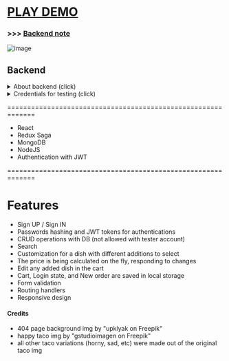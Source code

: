 # [PLAY DEMO](https://aleksns.github.io/taco-website)

### >>> [**Backend note**](#backend) 

![image](https://user-images.githubusercontent.com/75623459/195914412-f4a489a9-72b4-4781-9338-bf95c1cfc978.png)


## Backend
<details>
  <summary>About backend (click)</summary>
  
 Github Pages host only static websites and don't support server side techs. To keep the app interactive, all backend server code and requests are commented out and replaced with local variables and local state. Sign UP feature is disabled, to test Sign IN functionality, use the credentials 
  
</details>

<details>
  <summary>Credentials for testing (click)</summary>
  
`test@test.com`
</br>
`qweASD123!`
  
</details>

=============================================================

- React
- Redux Saga
- MongoDB
- NodeJS
- Authentication with JWT

=============================================================

# Features

- Sign UP / Sign IN
- Passwords hashing and JWT tokens for authentications
- CRUD operations with DB (not allowed with tester account)
- Search
- Customization for a dish with different additions to select
- The price is being calculated on the fly, responding to changes
- Edit any added dish in the cart
- Cart, Login state, and New order are saved in local storage
- Form validation
- Routing handlers
- Responsive design


#### Credits
- 404 page background img by "upklyak on Freepik"
- happy taco img by "gstudioimagen on Freepik"
- all other taco variations (horny, sad, etc) were made out of the original taco img
